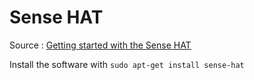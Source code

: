 # Sense HAT

Source : [Getting started with the Sense HAT](https://projects.raspberrypi.org/en/projects/getting-started-with-the-sense-hat/)

Install the software with `sudo apt-get install sense-hat`

